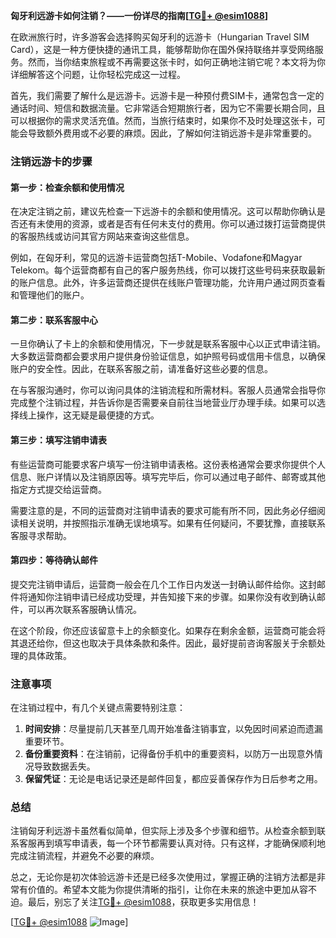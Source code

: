 **匈牙利远游卡如何注销？——一份详尽的指南[[TG💪+ @esim1088](https://t.me/s/esim1088)]**

在欧洲旅行时，许多游客会选择购买匈牙利的远游卡（Hungarian Travel SIM Card），这是一种方便快捷的通讯工具，能够帮助你在国外保持联络并享受网络服务。然而，当你结束旅程或不再需要这张卡时，如何正确地注销它呢？本文将为你详细解答这个问题，让你轻松完成这一过程。

首先，我们需要了解什么是远游卡。远游卡是一种预付费SIM卡，通常包含一定的通话时间、短信和数据流量。它非常适合短期旅行者，因为它不需要长期合同，且可以根据你的需求灵活充值。然而，当旅行结束时，如果你不及时处理这张卡，可能会导致额外费用或不必要的麻烦。因此，了解如何注销远游卡是非常重要的。

### 注销远游卡的步骤

#### 第一步：检查余额和使用情况

在决定注销之前，建议先检查一下远游卡的余额和使用情况。这可以帮助你确认是否还有未使用的资源，或者是否有任何未支付的费用。你可以通过拨打运营商提供的客服热线或访问其官方网站来查询这些信息。

例如，在匈牙利，常见的远游卡运营商包括T-Mobile、Vodafone和Magyar Telekom。每个运营商都有自己的客户服务热线，你可以拨打这些号码来获取最新的账户信息。此外，许多运营商还提供在线账户管理功能，允许用户通过网页查看和管理他们的账户。

#### 第二步：联系客服中心

一旦你确认了卡上的余额和使用情况，下一步就是联系客服中心以正式申请注销。大多数运营商都会要求用户提供身份验证信息，如护照号码或信用卡信息，以确保账户的安全性。因此，在联系客服之前，请准备好这些必要的信息。

在与客服沟通时，你可以询问具体的注销流程和所需材料。客服人员通常会指导你完成整个注销过程，并告诉你是否需要亲自前往当地营业厅办理手续。如果可以选择线上操作，这无疑是最便捷的方式。

#### 第三步：填写注销申请表

有些运营商可能要求客户填写一份注销申请表格。这份表格通常会要求你提供个人信息、账户详情以及注销原因等。填写完毕后，你可以通过电子邮件、邮寄或其他指定方式提交给运营商。

需要注意的是，不同的运营商对注销申请表的要求可能有所不同，因此务必仔细阅读相关说明，并按照指示准确无误地填写。如果有任何疑问，不要犹豫，直接联系客服寻求帮助。

#### 第四步：等待确认邮件

提交完注销申请后，运营商一般会在几个工作日内发送一封确认邮件给你。这封邮件将通知你注销申请已经成功受理，并告知接下来的步骤。如果你没有收到确认邮件，可以再次联系客服确认情况。

在这个阶段，你还应该留意卡上的余额变化。如果存在剩余金额，运营商可能会将其退还给你，但这也取决于具体条款和条件。因此，最好提前咨询客服关于余额处理的具体政策。

### 注意事项

在注销过程中，有几个关键点需要特别注意：

1. **时间安排**：尽量提前几天甚至几周开始准备注销事宜，以免因时间紧迫而遗漏重要环节。
2. **备份重要资料**：在注销前，记得备份手机中的重要资料，以防万一出现意外情况导致数据丢失。
3. **保留凭证**：无论是电话记录还是邮件回复，都应妥善保存作为日后参考之用。

### 总结

注销匈牙利远游卡虽然看似简单，但实际上涉及多个步骤和细节。从检查余额到联系客服再到填写申请表，每一个环节都需要认真对待。只有这样，才能确保顺利地完成注销流程，并避免不必要的麻烦。

总之，无论你是初次体验远游卡还是已经多次使用过，掌握正确的注销方法都是非常有价值的。希望本文能为你提供清晰的指引，让你在未来的旅途中更加从容不迫。最后，别忘了关注[TG💪+ @esim1088](https://t.me/s/esim1088)，获取更多实用信息！

[[TG💪+ @esim1088](https://t.me/s/esim1088) ![Image](https://i.postimg.cc/4NQfJmqS/Snipaste-2025-05-13-00-14-12.png)]